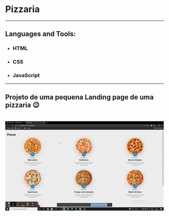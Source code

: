 # Pizzaria
---
## Languages and Tools:

- ### HTML
- ### CSS
- ### JavaScript

---

Projeto de uma pequena Landing page de uma pizzaria 😉
---

<h1 align="center">
<img src="ezgif.com-gif-maker.gif" />
<h1>
